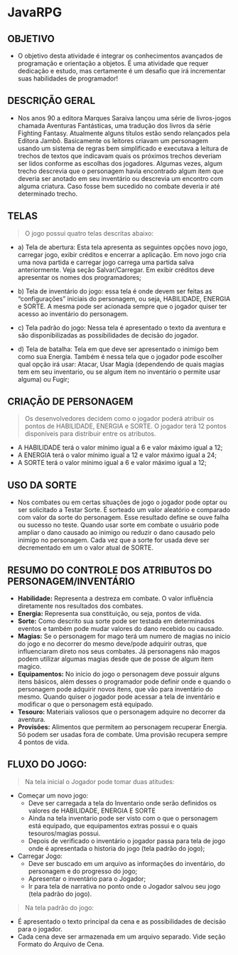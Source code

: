 # JavaRPG

## OBJETIVO
- O objetivo desta atividade é integrar os conhecimentos avançados de programação e orientação a objetos. É uma atividade que requer dedicação e estudo, mas certamente é um desafio que irá incrementar suas habilidades de programador!
## DESCRIÇÃO GERAL
- Nos anos 90 a editora Marques Saraiva lançou uma série de livros-jogos chamada Aventuras Fantásticas, uma tradução dos livros da série Fighting Fantasy. Atualmente alguns títulos estão sendo relançados pela Editora Jambô. Basicamente os leitores criavam um personagem usando um sistema de regras bem simplificado e executava a leitura de trechos de textos que indicavam quais os próximos trechos deveriam ser lidos conforme as escolhas dos jogadores. Algumas vezes, algum trecho descrevia que o personagem havia encontrado algum item que deveria ser anotado em seu inventário ou descrevia um encontro com alguma criatura. Caso fosse bem sucedido no combate deveria ir até determinado trecho.

## TELAS
>O jogo possui quatro telas descritas abaixo:

- a) Tela de abertura: Esta tela apresenta as seguintes opções novo jogo, carregar jogo, exibir créditos e encerrar a aplicação. Em novo jogo cria uma nova partida e carregar jogo carrega uma partida salva anteriormente. Veja seção Salvar/Carregar. Em exibir créditos deve apresentar os nomes dos programadores;

- b) Tela de inventário do jogo: essa tela é onde devem ser feitas as “configurações” iniciais do personagem, ou seja, HABILIDADE, ENERGIA e SORTE. A mesma pode ser acionada sempre que o jogador quiser ter acesso ao inventário do personagem.

- c) Tela padrão do jogo: Nessa tela é apresentado o texto da aventura e são disponibilizadas as possibilidades de decisão do jogador.

- d) Tela de batalha: Tela em que deve ser apresentado o inimigo bem como sua Energia. Também é nessa tela que o jogador pode escolher qual opção irá usar: Atacar, Usar Magia (dependendo de quais magias tem em seu inventario, ou se algum item no inventário o permite usar alguma) ou Fugir;

## CRIAÇÃO DE PERSONAGEM
>Os desenvolvedores decidem como o jogador poderá atribuir os pontos de HABILIDADE, ENERGIA e SORTE. O jogador terá 12 pontos disponíveis para distribuir entre os atributos.

- A HABILIDADE terá o valor mínimo igual a 6 e valor máximo igual a 12;
- A ENERGIA terá o valor mínimo igual a 12 e valor máximo igual a 24;
- A SORTE terá o valor mínimo igual a 6 e valor máximo igual a 12;

## USO DA SORTE
- Nos combates ou em certas situações de jogo o jogador pode optar ou ser solicitado a Testar Sorte. É sorteado um valor aleatório e comparado com valor da sorte do personagem. Esse resultado define se ouve falha ou sucesso no teste. Quando usar sorte em combate o usuário pode ampliar o dano causado ao inimigo
ou reduzir o dano causado pelo inimigo no personagem. Cada vez que a sorte for usada deve ser decrementado em um o valor atual de SORTE.

## RESUMO DO CONTROLE DOS ATRIBUTOS DO PERSONAGEM/INVENTÁRIO
- **Habilidade:** Representa a destreza em combate. O valor influência diretamente nos resultados dos
combates.
- **Energia:** Representa sua constituição, ou seja, pontos de vida.
- **Sorte:** Como descrito sua sorte pode ser testada em determinados eventos e também pode mudar
valores do dano recebido ou causado. 
- **Magias:** Se o personagem for mago terá um numero de magias no inicio do jogo e no decorrer do
mesmo deve/pode adquirir outras, que influenciaram direto nos seus combates. Já personagens não magos
podem utilizar algumas magias desde que de posse de algum item magico.
- **Equipamentos:** No inicio do jogo o personagem deve possuir alguns itens básicos, além desses o
programador pode definir onde e quando o personagem pode adquirir novos itens, que vão para inventário do
mesmo. Quando quiser o jogador pode acessar a tela de inventário e modificar o que o personagem está
equipado.
- **Tesouro:** Materiais valiosos que o personagem adquire no decorrer da aventura.
- **Provisões:** Alimentos que permitem ao personagem recuperar Energia. Só podem ser usadas fora de
combate. Uma provisão recupera sempre 4 pontos de vida.

## FLUXO DO JOGO:
>Na tela inicial o Jogador pode tomar duas atitudes:
- Começar um novo jogo:
  - Deve ser carregada a tela do Inventario onde serão definidos os valores de HABILIDADE, ENERGIA E SORTE
  - Ainda na tela inventario pode ser visto com o que o personagem está equipado, que equipamentos extras possui e o quais tesouros/magias possui.
  - Depois de verificado o inventário o jogador passa para tela de jogo onde é apresentada o historia do jogo (tela padrão do jogo);
- Carregar Jogo:
  - Deve ser buscado em um arquivo as informações do inventário, do personagem e do progresso do jogo;
  - Apresentar o inventário para o Jogador;
  - Ir para tela de narrativa no ponto onde o Jogador salvou seu jogo (tela padrão do jogo).

>Na tela padrão do jogo:
- É apresentado o texto principal da cena e as possibilidades de decisão para o jogador.
- Cada cena deve ser armazenada em um arquivo separado. Vide seção Formato do Arquivo de Cena.
